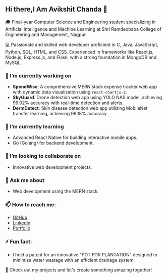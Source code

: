## Hi there,I Am Avikshit Chanda 👋

<!--
**AvikshitChanda/AvikshitChanda** is a ✨ _special_ ✨ repository because its `README.md` (this file) appears on your GitHub profile.
-->

🎓 Final-year Computer Science and Engineering student specializing in Artificial Intelligence and Machine Learning at Shri Ramdeobaba College of Engineering and Management, Nagpur.

💻 Passionate and skilled web developer proficient in C, Java, JavaScript, Python, SQL, HTML, and CSS. Experienced in frameworks like React.js, Node.js, Express.js, and Flask, with a strong foundation in MongoDB and MySQL.

### 🔭 I’m currently working on
- **SpendWise**: A comprehensive MERN stack expense tracker web app with dynamic data visualization using `react-chartjs-2`.
- **SkyGuard**: Drone detection web app using YOLO NAS model, achieving 99.02% accuracy with real-time detection and alerts.
- **DermDetect**: Skin disease detection web app utilizing MobileNet transfer learning, achieving 98.18% accuracy.

### 🌱 I’m currently learning
- Advanced React Native for building interactive mobile apps.
- Go (Golang) for backend development.

### 👯 I’m looking to collaborate on
- Innovative web development projects.

### 💬 Ask me about
- Web development using the MERN stack.
  
### 📫 How to reach me:
- [GitHub](https://github.com/AvikshitChanda)
- [LinkedIn](https://www.linkedin.com/in/avikshitchanda)
- [Portfolio](https://avikshitchanda.vercel.app/)

### ⚡ Fun fact:
- I hold a patent for an innovative "POT FOR PLANTATION" designed to minimize water wastage with an efficient drainage system.

🚀 Check out my projects and let's create something amazing together!
